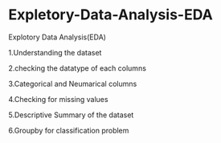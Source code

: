 # Expletory-Data-Analysis-EDA


Explotory Data Analysis(EDA)

1.Understanding the dataset

2.checking the datatype of each columns

3.Categorical and Neumarical columns

4.Checking for missing values

5.Descriptive Summary of the dataset

6.Groupby for classification problem
